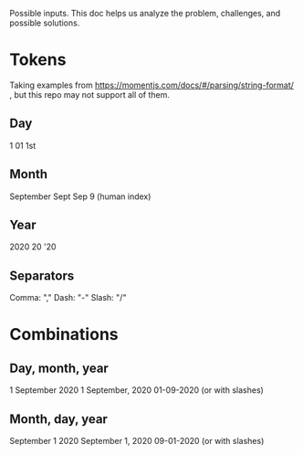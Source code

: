 Possible inputs. This doc helps us analyze the problem, challenges, and possible solutions.

# Tokens

Taking examples from https://momentjs.com/docs/#/parsing/string-format/ , but this repo may not support all of them.

## Day

1
01
1st

## Month

September
Sept
Sep
9 (human index)

## Year

2020
20
'20

## Separators

Comma: ","
Dash: "-"
Slash: "/"

# Combinations

## Day, month, year

1 September 2020
1 September, 2020
01-09-2020 (or with slashes)

## Month, day, year

September 1 2020
September 1, 2020
09-01-2020 (or with slashes)